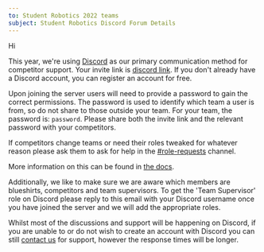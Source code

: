 ```yaml
---
to: Student Robotics 2022 teams
subject: Student Robotics Discord Forum Details
---
```


Hi

This year, we're using [Discord](https://studentrobotics.org/docs/team_admin/discord) as our primary communication method for competitor support. Your invite link is [discord link](). If you don't already have a Discord account, you can register an account for free.

Upon joining the server users will need to provide a password to gain the correct permissions. The password is used to identify which team a user is from, so do not share to those outside your team. For your team, the password is: `password`. Please share both the invite link and the relevant password with your competitors.

If competitors change teams or need their roles tweaked for whatever reason please ask them to ask for help in the [#role-requests](https://discord.com/channels/900501415548579842/900501416269971460) channel.

More information on this can be found in [the docs](https://studentrobotics.org/docs/team_admin/discord).

Additionally, we like to make sure we are aware which members are blueshirts, competitors and team supervisors. To get the 'Team Supervisor' role on Discord please reply to this email with your Discord username once you have joined the server and we will add the appropriate roles.

Whilst most of the discussions and support will be happening on Discord, if you are unable to or do not wish to create an account with Discord you can still [contact us](mailto:teams@studentrobotics.org) for support, however the response times will be longer.
